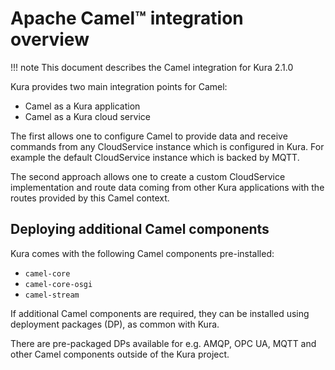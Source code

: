 # Apache Camel&trade; integration overview

!!! note
    This document describes the Camel integration for Kura 2.1.0

Kura provides two main integration points for Camel:

 * Camel as a Kura application
 * Camel as a Kura cloud service

The first allows one to configure Camel to provide data and receive commands from any CloudService instance
which is configured in Kura. For example the default CloudService instance which is backed by MQTT.

The second approach allows one to create a custom CloudService implementation and route data coming from other
Kura applications with the routes provided by this Camel context.

## Deploying additional Camel components

Kura comes with the following Camel components pre-installed:

* `camel-core`
* `camel-core-osgi`
* `camel-stream`

If additional Camel components are required, they can be installed using deployment packages (DP), as common with Kura.

There are pre-packaged DPs available for e.g. AMQP, OPC UA, MQTT and other Camel components outside of the Kura project.

